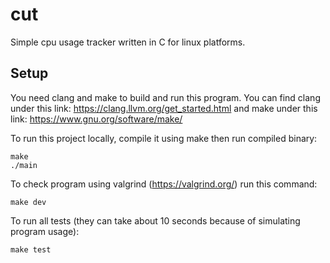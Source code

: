 # cut
Simple cpu usage tracker written in C for linux platforms.

## Setup
You need clang and make to build and run this program.
You can find clang under this link: https://clang.llvm.org/get_started.html
and make under this link: https://www.gnu.org/software/make/

To run this project locally, compile it using make then run compiled binary:
```
make
./main
````

To check program using valgrind (https://valgrind.org/) run this command:
```
make dev
````

To run all tests (they can take about 10 seconds because of simulating program usage):
```
make test
```
